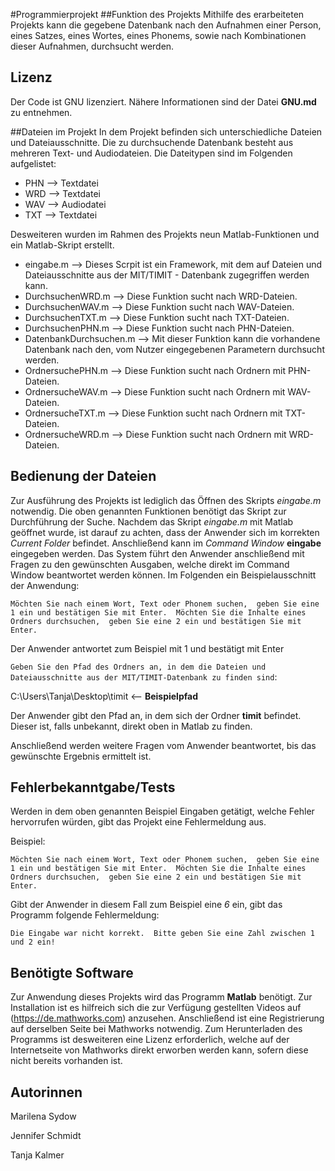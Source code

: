 #Programmierprojekt
##Funktion des Projekts
Mithilfe des erarbeiteten Projekts kann die gegebene Datenbank nach den Aufnahmen einer Person, eines Satzes, eines Wortes, eines Phonems, sowie nach Kombinationen dieser Aufnahmen, durchsucht werden. 

## Lizenz
Der Code ist GNU lizenziert. Nähere Informationen sind der Datei **GNU.md** zu entnehmen.

##Dateien im Projekt
In dem Projekt befinden sich unterschiedliche Dateien und Dateiausschnitte. Die zu durchsuchende Datenbank besteht aus mehreren Text- und Audiodateien. Die Dateitypen sind im Folgenden aufgelistet:
* PHN --> Textdatei
* WRD --> Textdatei
* WAV --> Audiodatei
* TXT --> Textdatei

Desweiteren wurden im Rahmen des Projekts neun Matlab-Funktionen und ein Matlab-Skript erstellt. 
* eingabe.m --> Dieses Scrpit ist ein Framework, mit dem auf Dateien und
   Dateiausschnitte aus der MIT/TIMIT - Datenbank zugegriffen werden kann. 
* DurchsuchenWRD.m --> Diese Funktion sucht nach WRD-Dateien.
* DurchsuchenWAV.m --> Diese Funktion sucht nach WAV-Dateien.
* DurchsuchenTXT.m --> Diese Funktion sucht nach TXT-Dateien.
* DurchsuchenPHN.m --> Diese Funktion sucht nach PHN-Dateien.
* DatenbankDurchsuchen.m –-> Mit dieser Funktion kann die vorhandene Datenbank nach den, vom 
  Nutzer eingegebenen Parametern durchsucht werden.
* OrdnersuchePHN.m --> Diese Funktion sucht nach Ordnern mit PHN-Dateien.
* OrdnersucheWAV.m --> Diese Funktion sucht nach Ordnern mit WAV-Dateien.
* OrdnersucheTXT.m --> Diese Funktion sucht nach Ordnern mit TXT-Dateien.
* OrdnersucheWRD.m --> Diese Funktion sucht nach Ordnern mit WRD-Dateien.

## Bedienung der Dateien
Zur Ausführung des Projekts ist lediglich das Öffnen des Skripts *eingabe.m* notwendig. Die oben genannten Funktionen benötigt das Skript zur Durchführung der Suche. Nachdem das Skript *eingabe.m* mit Matlab geöffnet wurde, ist darauf zu achten, dass der Anwender sich im korrekten *Current Folder* befindet. Anschließend kann im *Command Window* **eingabe** eingegeben werden. Das System führt den Anwender anschließend mit Fragen zu den gewünschten Ausgaben, welche direkt im Command Window beantwortet werden können. Im Folgenden ein Beispielausschnitt der Anwendung:

`Möchten Sie nach einem Wort, Text oder Phonem suchen, 
geben Sie eine 1 ein und bestätigen Sie mit Enter. 
Möchten Sie die Inhalte eines Ordners durchsuchen, 
geben Sie eine 2 ein und bestätigen Sie mit Enter.`

Der Anwender antwortet zum Beispiel mit 1 und bestätigt mit Enter 

`Geben Sie den Pfad des Ordners an, in dem die Dateien und Dateiausschnitte aus der MIT/TIMIT-Datenbank zu finden sind`: 

C:\Users\Tanja\Desktop\timit <-- **Beispielpfad**

Der Anwender gibt den Pfad an, in dem sich der Ordner **timit** befindet. Dieser ist, falls unbekannt, direkt oben in Matlab zu finden.

Anschließend werden weitere Fragen vom Anwender beantwortet, bis das gewünschte Ergebnis ermittelt ist.

## Fehlerbekanntgabe/Tests
Werden in dem oben genannten Beispiel Eingaben getätigt, welche Fehler hervorrufen würden, gibt das Projekt eine Fehlermeldung aus. 

Beispiel:

`Möchten Sie nach einem Wort, Text oder Phonem suchen, 
geben Sie eine 1 ein und bestätigen Sie mit Enter. 
Möchten Sie die Inhalte eines Ordners durchsuchen, 
geben Sie eine 2 ein und bestätigen Sie mit Enter.`

Gibt der Anwender in diesem Fall zum Beispiel eine *6* ein, gibt das Programm folgende Fehlermeldung:

`Die Eingabe war nicht korrekt. 
Bitte geben Sie eine Zahl zwischen 1 und 2 ein!`
 

## Benötigte Software
Zur Anwendung dieses Projekts wird das Programm **Matlab** benötigt. Zur Installation ist es hilfreich sich die zur Verfügung gestellten Videos auf (https://de.mathworks.com) anzusehen. Anschließend ist eine Registrierung  auf derselben Seite bei Mathworks notwendig. Zum Herunterladen des Programms ist desweiteren eine Lizenz erforderlich, welche auf der Internetseite von Mathworks direkt erworben werden kann, sofern diese nicht bereits vorhanden ist. 

## Autorinnen
Marilena Sydow 

Jennifer Schmidt 

Tanja Kalmer 




